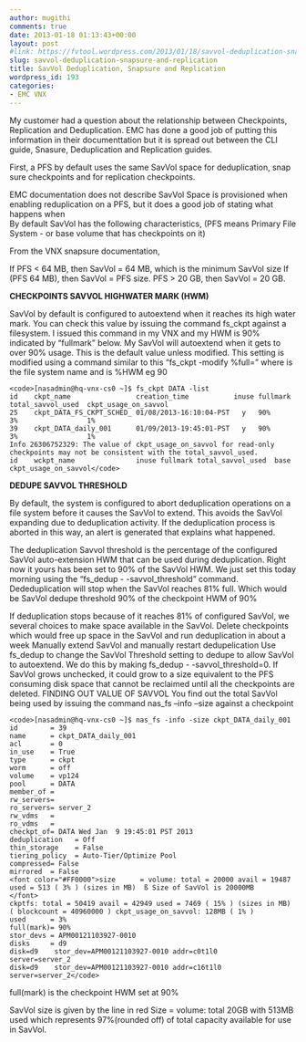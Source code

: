 ```yaml
---
author: mugithi
comments: true
date: 2013-01-18 01:13:43+00:00
layout: post
#link: https://fvtool.wordpress.com/2013/01/18/savvol-deduplication-snapsure-and-replication/
slug: savvol-deduplication-snapsure-and-replication
title: SavVol Deduplication, Snapsure and Replication
wordpress_id: 193
categories:
- EMC VNX
---
```


My customer had a question about the relationship between Checkpoints, Replication and Deduplication. EMC has done a good job of putting this information in their documenttation but it is spread out between the CLI guide, Snasure, Deduplication and Replication guides.

First, a PFS by default uses the same SavVol space for deduplication, snap sure checkpoints and for replication checkpoints.

EMC documentation does not describe SavVol Space is provisioned when enabling reduplication on a PFS, but it does a good job of stating what happens when   
By default SavVol has the following characteristics, (PFS means Primary File System - or base volume that has checkpoints on it)

From the VNX snapsure documentation, 
 
If PFS < 64 MB, then SavVol = 64 MB, which is the minimum SavVol  size
If (PFS  64 MB), then SavVol = PFS size.
PFS > 20 GB, then SavVol = 20 GB.
 
**CHECKPOINTS SAVVOL HIGHWATER MARK (HWM)**

SavVol by default is configured to autoextend when it reaches its high water mark. You can check this value by issuing the command fs_ckpt against a filesystem. I issued this command in my VNX and my HWM is 90% indicated by “fullmark” below.  My SavVol will autoextend when it gets to over 90% usage. This is the default value unless modified. This setting is modified using a command similar to this “fs_ckpt  -modify %full=” where  is the file system name and  is %HWM eg 90
 

    
    <code>[nasadmin@hq-vnx-cs0 ~]$ fs_ckpt DATA -list
    id    ckpt_name                creation_time           inuse fullmark   total_savvol_used  ckpt_usage_on_savvol
    25    ckpt_DATA_FS_CKPT_SCHED_ 01/08/2013-16:10:04-PST   y   90%        3%                 1%
    39    ckpt_DATA_daily_001      01/09/2013-19:45:01-PST   y   90%        3%                 1%
    Info 26306752329: The value of ckpt_usage_on_savvol for read-only checkpoints may not be consistent with the total_savvol_used.
    id    wckpt_name               inuse fullmark total_savvol_used  base  ckpt_usage_on_savvol</code>


 
**DEDUPE SAVVOL THRESHOLD**

By default, the system is configured to abort deduplication operations on a file system before it causes the SavVol to extend. This avoids the SavVol expanding due to deduplication activity. If the deduplication process is aborted in this way, an alert is generated that explains what happened.
 
The deduplication Savvol threshold is the percentage of the configured SavVol auto-extension HWM that can be used during deduplication. Right now it yours has been set to  90% of the SavVol HWM. We just set this today morning using the “fs_dedup - -savvol_threshold” command.  Dededuplication will stop when the SavVol reaches 81% full. Which would be SavVol dedupe threshold 90% of the checkpoint HWM of 90%
 
If deduplication stops because of it reaches 81% of configured SavVol, we several choices to make space available in the SavVol.
Delete checkpoints which would free up space in the SavVol and run deduplication in about a week
Manually extend SavVol and manually restart dedupelication
Use fs_dedup to change the SavVol Threshold setting to dedupe to allow SavVol to autoextend. We do this by making fs_dedup - -savvol_threshold=0. If SavVol grows unchecked, it could grow to a size equivalent to the PFS consuming disk space that cannot be reclaimed until all the checkpoints are deleted.
FINDING OUT VALUE OF SAVVOL
You find out the total SavVol being used by issuing the command nas_fs –info –size against a checkpoint
 

    
    <code>[nasadmin@hq-vnx-cs0 ~]$ nas_fs -info -size ckpt_DATA_daily_001
    id        = 39
    name      = ckpt_DATA_daily_001
    acl       = 0
    in_use    = True
    type      = ckpt
    worm      = off
    volume    = vp124
    pool      = DATA
    member_of =
    rw_servers=
    ro_servers= server_2
    rw_vdms   =
    ro_vdms   =
    checkpt_of= DATA Wed Jan  9 19:45:01 PST 2013
    deduplication   = Off
    thin_storage    = False
    tiering_policy  = Auto-Tier/Optimize Pool
    compressed= False
    mirrored  = False
    <font color="#FF0000">size      = volume: total = 20000 avail = 19487 used = 513 ( 3% ) (sizes in MB)  ß Size of SavVol is 20000MB     </font>           
    ckptfs: total = 50419 avail = 42949 used = 7469 ( 15% ) (sizes in MB) ( blockcount = 40960000 ) ckpt_usage_on_savvol: 128MB ( 1% )
    used      = 3%
    full(mark)= 90%
    stor_devs = APM00121103927-0010
    disks     = d9
    disk=d9    stor_dev=APM00121103927-0010 addr=c0t1l0         server=server_2
    disk=d9    stor_dev=APM00121103927-0010 addr=c16t1l0        server=server_2</code>


 
full(mark) is the checkpoint HWM set at 90%
 
SavVol size is given by the line in red
Size = volume: total 20GB with 513MB used which represents 97%(rounded off) of total capacity available for use in SavVol.
